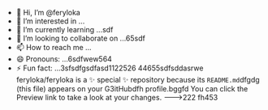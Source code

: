 - 👋 Hi, I’m @feryloka
- 👀 I’m interested in ...
- 🌱 I’m currently learning ...sdf
- 💞️ I’m looking to collaborate on ...65sdf
- 📫 How to reach me ...
- 😄 Pronouns: ...6sdfwew564
- ⚡ Fun fact: ...3sfsdfgsdfasd1122526
44655sdfsddasrwe
feryloka/feryloka is a ✨ special ✨ repository because its `README.md`dfgdg (this file) appears on your G3itHubdfh profile.bggfd
You can click the Preview link to take a look at your changes.
--->222
fh453
